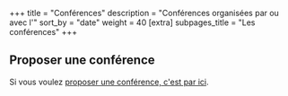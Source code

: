 +++
title = "Conférences"
description = "Conférences organisées par ou avec l'"
sort_by = "date"
weight = 40
[extra]
subpages_title = "Les conférences"
+++

## Proposer une conférence

Si vous voulez [proposer une conférence, c'est par ici](./documentation/activités/proposer_une_activité/index.md).
